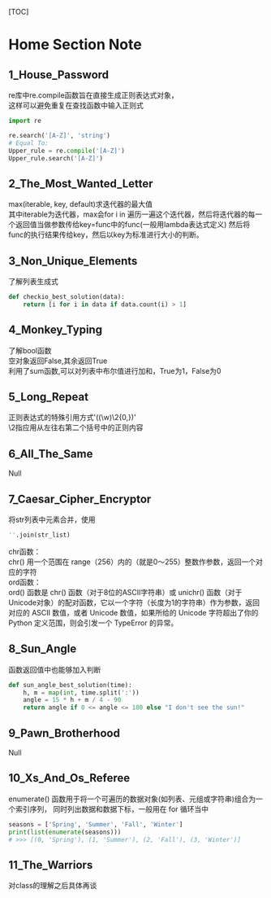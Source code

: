 [TOC]
# Home Section Note

## 1_House_Password
re库中re.compile函数旨在直接生成正则表达式对象，  
这样可以避免重复在查找函数中输入正则式
```python
import re

re.search('[A-Z]', 'string')
# Equal To:
Upper_rule = re.compile('[A-Z]')
Upper_rule.search('[A-Z]')
```

## 2_The_Most_Wanted_Letter
max(iterable, key, default)求迭代器的最大值  
其中iterable为迭代器，max会for i in 遍历一遍这个迭代器，然后将迭代器的每一个返回值当做参数传给key=func中的func(一般用lambda表达式定义)
然后将func的执行结果传给key，然后以key为标准进行大小的判断。

## 3_Non_Unique_Elements
了解列表生成式
```python
def checkio_best_solution(data):
	return [i for i in data if data.count(i) > 1]
```

## 4_Monkey_Typing
了解bool函数  
空对象返回False,其余返回True  
利用了sum函数,可以对列表中布尔值进行加和，True为1，False为0

## 5_Long_Repeat
正则表达式的特殊引用方式'((\w)\2{0,})'  
\2指应用从左往右第二个括号中的正则内容

## 6_All_The_Same
Null

## 7_Caesar_Cipher_Encryptor
将str列表中元素合并，使用
```python
''.join(str_list)
```
chr函数：  
chr() 用一个范围在 range（256）内的（就是0～255）整数作参数，返回一个对应的字符  
ord函数：  
ord() 函数是 chr() 函数（对于8位的ASCII字符串）或 unichr() 函数（对于Unicode对象）的配对函数，它以一个字符（长度为1的字符串）作为参数，返回对应的 ASCII 数值，或者 Unicode 数值，如果所给的 Unicode 字符超出了你的 Python 定义范围，则会引发一个 TypeError 的异常。

## 8_Sun_Angle
函数返回值中也能够加入判断
```python
def sun_angle_best_solution(time):
	h, m = map(int, time.split(':'))
	angle = 15 * h + m / 4 - 90
	return angle if 0 <= angle <= 180 else "I don't see the sun!"
```

## 9_Pawn_Brotherhood
Null

## 10_Xs_And_Os_Referee
  
enumerate() 函数用于将一个可遍历的数据对象(如列表、元组或字符串)组合为一个索引序列，
同时列出数据和数据下标，一般用在 for 循环当中
```python
seasons = ['Spring', 'Summer', 'Fall', 'Winter']
print(list(enumerate(seasons)))
# >>> [(0, 'Spring'), (1, 'Summer'), (2, 'Fall'), (3, 'Winter')]
```

## 11_The_Warriors
对class的理解之后具体再谈